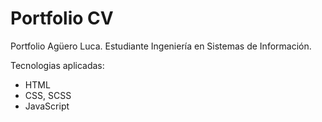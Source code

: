 # Portfolio CV

Portfolio Agüero Luca.
Estudiante Ingeniería en Sistemas de Información.

Tecnologias aplicadas:
  - HTML 
  - CSS, SCSS
  - JavaScript
